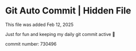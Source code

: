 # Git Auto Commit | Hidden File

This file was added Feb 12, 2025

Just for fun and keeping my daily git commit active 🤪

commit number: 730496
